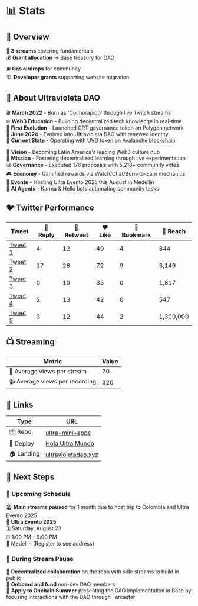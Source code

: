 # 📊 Stats

## 📝 Overview

🎥 **3 streams** covering fundamentals  
💰 **Grant allocation** → Base treasury for DAO  
⛽ **Gas airdrops** for community  
🏗️ **Developer grants** supporting website migration  

## 💜 About Ultravioleta DAO

🎬 **March 2022** - Born as 'Cuchorapido' through live Twitch streams  
🌐 **Web3 Education** - Building decentralized tech knowledge in real-time  
🎯 **First Evolution** - Launched CRT governance token on Polygon network  
🚀 **June 2024** - Evolved into Ultravioleta DAO with renewed identity  
💎 **Current State** - Operating with UVD token on Avalanche blockchain  

🎯 **Vision** - Becoming Latin America's leading Web3 culture hub  
🚀 **Mission** - Fostering decentralized learning through live experimentation  
📊 **Governance** - Executed 176 proposals with 5,218+ community votes  
🎮 **Economy** - Gamified rewards via Watch/Chat/Burn-to-Earn mechanics  
🏢 **Events** - Hosting Ultra Evento 2025 this August in Medellín  
🤖 **AI Agents** - Karma & Hello bots automating community tasks  

## 🐦 Twitter Performance

| Tweet | 💬 Reply | 🔄 Retweet | ❤️ Like | 🔖 Bookmark | 👀 Reach |
|-------|----------|------------|----------|-------------|-----------|
| [Tweet 1](https://x.com/sandusky_eth/status/1952464821829456131) | 4 | 12 | 49 | 4 | 844 |
| [Tweet 2](https://x.com/sandusky_eth/status/1951406652839567360) | 17 | 28 | 72 | 9 | 3,149 |
| [Tweet 3](https://x.com/sandusky_eth/status/1952418601333350437) | 0 | 10 | 35 | 0 | 1,817 |
| [Tweet 4](https://x.com/sandusky_eth/status/1955448254575022411) | 2 | 13 | 42 | 0 | 547 |
| [Tweet 5](https://x.com/0xultravioleta/status/1953465866361635139) | 3 | 12 | 44 | 2 | 1,300,000 |

## 📺 Streaming

| Metric | Value |
|--------|-------|
| 🔴 Average views per stream | 70 |
| 📹 Average views per recording | 320 |

## 🔗 Links

| Type | URL |
|------|-----|
| 📦 Repo | [ultra-mini-apps](https://github.com/cold-briu/ultra-mini-apps) |
| 🚀 Deploy | [Hola Ultra Mundo](https://farcaster.xyz/miniapps/ZGJVqdKidoL4/hola-ultra-mundo) |
| 🏠 Landing | [ultravioletadao.xyz](https://ultravioletadao.xyz/) |

## 🚀 Next Steps

### 📅 Upcoming Schedule

🏖️ **Main streams paused** for 1 month due to host trip to Colombia and Ultra Evento 2025  
📍 **Ultra Evento 2025**  
🗓️ Saturday, August 23  
⏰ 1:00 PM - 9:00 PM  
📍 Medellín (Register to see address)

### 🔄 During Stream Pause

🤝 **Decentralized collaboration** on the repo with side streams to build in public  
👥 **Onboard and fund** non-dev DAO members  
🎯 **Apply to Onchain Summer** presenting the DAO implementation in Base by focusing interactions with the DAO through Farcaster
